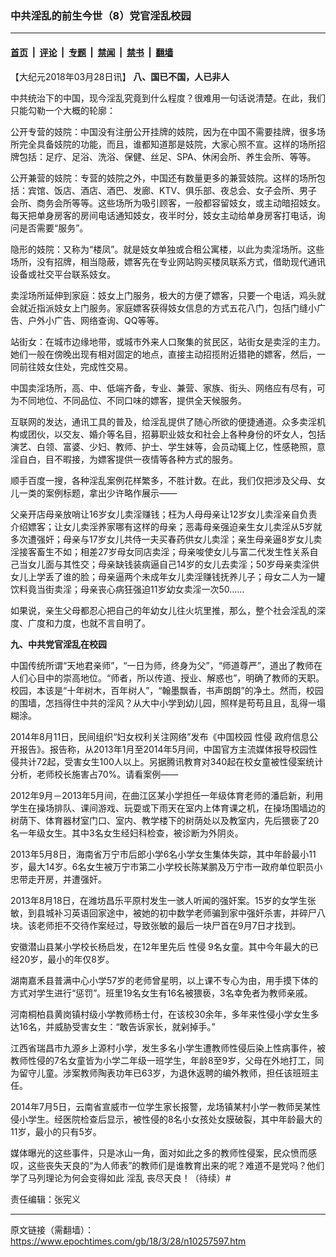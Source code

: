 ### 中共淫乱的前生今世（8）党官淫乱校园

---

#### [首页](../../../..?n10257597) &nbsp;|&nbsp; [评论](../../../../../epoch-comment?n10257597) &nbsp;|&nbsp; [专题](../../../../../epoch-special?n10257597) &nbsp;|&nbsp; [禁闻](../../../../../epoch-news?n10257597) &nbsp;|&nbsp; [禁书](../../../../../books?n10257597) &nbsp;|&nbsp; [翻墙](https://github.com/gfw-breaker/nogfw/blob/master/README.md?n10257597)


<div class="post_content" id="artbody" itemprop="articleBody">
 <!-- article content begin -->
 <p>
  【大纪元2018年03月28日讯】
  <strong>
   八、国已不国，人已非人
  </strong>
 </p>
 <p>
  中共统治下的中国，现今淫乱究竟到什么程度？很难用一句话说清楚。在此，我们只能勾勒一个大概的轮廓：
 </p>
 <p>
  公开专营的妓院：中国没有注册公开挂牌的妓院，因为在中国不需要挂牌，很多场所完全具备妓院的功能，而且，谁都知道那是妓院，大家心照不宣。这样的场所招牌包括：足疗、足浴、洗浴、保健、丝足、SPA、休闲会所、养生会所、等等。
 </p>
 <p>
  公开兼营的妓院：专营的妓院之外，中国还有数量更多的兼营妓院。这样的场所包括：宾馆、饭店、酒店、酒巴、发廊、KTV、俱乐部、夜总会、女子会所、男子会所、商务会所等等。这些场所为吸引顾客，一般都容留妓女，或主动暗招妓女。每天把单身房客的房间电话通知妓女，夜半时分，妓女主动给单身房客打电话，询问是否需要“服务”。
 </p>
 <p>
  隐形的妓院：又称为“楼凤”。就是妓女单独或合租公寓楼，以此为卖淫场所。这些场所，没有招牌，相当隐蔽，嫖客先在专业网站购买楼凤联系方式，借助现代通讯设备或社交平台联系妓女。
 </p>
 <p>
  卖淫场所延伸到家庭：妓女上门服务，极大的方便了嫖客，只要一个电话，鸡头就会就近指派妓女上门服务。家庭嫖客获得妓女信息的方式五花八门，包括门缝小广告、户外小广告、网络查询、QQ等等。
 </p>
 <p>
  站街女：在城市边缘地带，或城市外来人口聚集的贫民区，站街女是卖淫的主力。她们一般在傍晚出现有相对固定的地点，直接主动招揽附近猎艳的嫖客，然后，一同前往妓女住处，完成性交易。
 </p>
 <p>
  中国卖淫场所，高、中、低端齐备，专业、兼营、家族、街头、网络应有尽有，可为不同地位、不同品位、不同口味的嫖客，提供全天候服务。
 </p>
 <p>
  互联网的发达，通讯工具的普及，给淫乱提供了随心所欲的便捷通道。众多卖淫机构或团伙，以交友、婚介等名目，招募职业妓女和社会上各种身份的坏女人，包括演艺、白领、富婆、少妇、教师、护士、学生妹等，会员动辄上亿，性感艳照，意淫自白，目不暇接，为嫖客提供一夜情等各种方式的服务。
 </p>
 <p>
  顺手百度一搜，各种淫乱案例花样繁多，不胜计数。在此，我们仅把涉及父母、女儿一类的案例标题，拿出少许略作展示——
 </p>
 <p>
  父亲开店母亲放哨让16岁女儿卖淫赚钱；枉为人母母亲让12岁女儿卖淫亲自负责介绍嫖客；让女儿卖淫养家哪有这样的母亲；恶毒母亲强迫亲生女儿卖淫从5岁就多次遭强奸；母亲与17岁女儿共侍一夫买春药供女儿卖淫；亲生母亲逼8岁女儿卖淫接客畜生不如；相差27岁母女同店卖淫；母亲唆使女儿与富二代发生性关系自己当女儿面与其性交；母亲缺钱装病逼自己14岁的女儿去卖淫；50岁母亲卖淫供女儿上学丢了谁的脸；母亲逼两个未成年女儿卖淫赚钱抚养儿子；母女二人为一罐饮料竟当街卖淫；母亲丧心病狂强迫11岁幼女卖淫一次50……
 </p>
 <p>
  如果说，亲生父母都忍心把自己的年幼女儿往火坑里推，那么，整个社会淫乱的深度、广度和力度，也就不言自明了。
 </p>
 <p>
  <strong>
   九、中共党官淫乱在校园
   <br/>
  </strong>
 </p>
 <p>
  中国传统所谓“天地君亲师”，“一日为师，终身为父”，“师道尊严”，道出了教师在人们心目中的崇高地位。“师者，所以传道、授业、解惑也”，明确了教师的天职。校园，本该是“十年树木，百年树人”，“翰墨飘香，书声朗朗”的净土。然而，校园的围墙，怎挡得住中共的淫风？从大中小学到幼儿园，照样是苟苟且且，乱得一塌糊涂。
 </p>
 <p>
  2014年8月11日，民间组织“妇女权利关注网络”发布《中国校园
  <ok href="https://www.epochtimes.com/gb/tag/%E6%80%A7%E4%BE%B5.html">
   性侵
  </ok>
  政府信息公开报告》。报告称，从2013年1月至2014年5月间，中国官方主流媒体报导校园性侵共计72起，受害女生100人以上。另据腾讯教育对340起在校女童被性侵案统计分析，老师校长施害占70%。请看案例——
  <strong>
   <br/>
  </strong>
 </p>
 <p>
  2012年9月－2013年5月间，在曲江区某小学担任一年级体育老师的潘启新，利用学生在操场排队、课间游戏、玩耍或下雨天在室内上体育课之机，在操场围墙边的树荫下、体育器材室门口、室内、教学楼下的树荫处以及教室内，先后猥亵了20名一年级女生。其中3名女生经妇科检查，被诊断为外阴炎。
  <strong>
   <br/>
  </strong>
 </p>
 <p>
  2013年5月8日，海南省万宁市后郎小学6名小学女生集体失踪，其中年龄最小11岁，最大14岁。6名女生被万宁市第二小学校长陈某鹏及万宁市一政府单位职员小忠带走开房，并遭强奸。
 </p>
 <p>
  2013年8月18日，在潍坊昌乐平原村发生一骇人听闻的强奸案。15岁的女学生张敏，到县城补习英语回家途中，被她的初中数学老师骗到家中强奸杀害，并碎尸八块。该老师拒不交待作案经过，导致张敏的最后一块尸首在9月7日才找到。
 </p>
 <p>
  安徽潜山县某小学校长杨启发，在12年里先后
  <ok href="https://www.epochtimes.com/gb/tag/%E6%80%A7%E4%BE%B5.html">
   性侵
  </ok>
  9名女童。其中今年最大的已经20岁，最小的年仅8岁。
 </p>
 <p>
  湖南嘉禾县普满中心小学57岁的老师曾星明，以上课不专心为由，用手摸下体的方式对学生进行“惩罚”。班里19名女生有16名被猥亵，3名幸免者为教师亲戚。
 </p>
 <p>
  河南桐柏县黄岗镇村级小学教师杨士付，在该校30余年，多年来性侵小学女生多达16名，并威胁受害女生：“敢告诉家长，就剁掉手。”
 </p>
 <p>
  江西省瑞昌市九源乡上源村小学，发生多名小学生遭教师性侵后染上性病事件，被教师性侵的7名女童皆为小学二年级一班学生，年龄8至9岁，父母在外地打工，同为留守儿童。涉案教师陶表功年已63岁，为退休返聘的编外教师，担任该班班主任。
 </p>
 <p>
  2014年7月5日，云南省宣威市一位学生家长报警，龙场镇某村小学一教师吴某性侵小学生。经医院检查后显示，被性侵的8名小女孩处女膜破裂，其中年龄最大的11岁，最小的只有5岁。
 </p>
 <p>
  媒体曝光的这些事件，只是冰山一角，面对如此之多的教师性侵案，民众愤而感叹，这些丧失天良的“为人师表”的教师们是谁教育出来的呢？难道不是党吗？他们学了马列理论为何会变得如此
  <ok href="https://www.epochtimes.com/gb/tag/%E6%B7%AB%E4%B9%B1.html">
   淫乱
  </ok>
  丧尽天良！（待续）#
 </p>
 <p>
  责任编辑：张宪义
 </p>
 <p>
 </p>
 <p>
 </p>
 <!-- article content end -->
 <div id="below_article_ad">
 </div>
</div>


---

原文链接（需翻墙）：https://www.epochtimes.com/gb/18/3/28/n10257597.htm